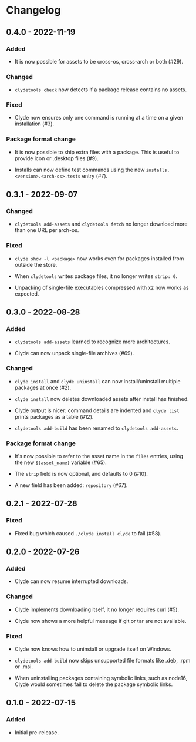 # Changelog

## 0.4.0 - 2022-11-19

### Added

- It is now possible for assets to be cross-os, cross-arch or both (#29).

### Changed

- `clydetools check` now detects if a package release contains no assets.

### Fixed

- Clyde now ensures only one command is running at a time on a given installation (#3).

### Package format change

- It is now possible to ship extra files with a package. This is useful to provide icon or .desktop files (#9).

- Installs can now define test commands using the new `installs.<version>.<arch-os>.tests` entry (#7).

## 0.3.1 - 2022-09-07

### Changed

- `clydetools add-assets` and `clydetools fetch` no longer download more than one URL per arch-os.

### Fixed

- `clyde show -l <package>` now works even for packages installed from outside the store.

- When `clydetools` writes package files, it no longer writes `strip: 0`.

- Unpacking of single-file executables compressed with xz now works as expected.

## 0.3.0 - 2022-08-28

### Added

- `clydetools add-assets` learned to recognize more architectures.

- Clyde can now unpack single-file archives (#69).

### Changed

- `clyde install` and `clyde uninstall` can now install/uninstall multiple packages at once (#2).

- `clyde install` now deletes downloaded assets after install has finished.

- Clyde output is nicer: command details are indented and `clyde list` prints packages as a table (#12).

- `clydetools add-build` has been renamed to `clydetools add-assets`.

### Package format change

- It's now possible to refer to the asset name in the `files` entries, using the new `${asset_name}` variable (#65).

- The `strip` field is now optional, and defaults to 0 (#10).

- A new field has been added: `repository` (#67).

## 0.2.1 - 2022-07-28

### Fixed

- Fixed bug which caused `./clyde install clyde` to fail (#58).

## 0.2.0 - 2022-07-26

### Added

- Clyde can now resume interrupted downloads.

### Changed

- Clyde implements downloading itself, it no longer requires curl (#5).

- Clyde now shows a more helpful message if git or tar are not available.

### Fixed

- Clyde now knows how to uninstall or upgrade itself on Windows.

- `clydetools add-build` now skips unsupported file formats like .deb, .rpm or .msi.

- When uninstalling packages containing symbolic links, such as node16, Clyde would sometimes fail to delete the package symbolic links.

## 0.1.0 - 2022-07-15

### Added

- Initial pre-release.
